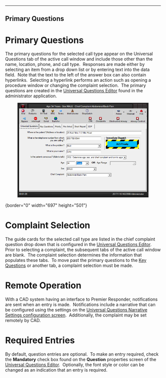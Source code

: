   -----------------------
  **Primary Questions**
  -----------------------

# Primary Questions

The primary questions for the selected call type appear on the Universal
Questions tab of the active call window and include those other than the
name, location, phone, and call type.  Responses are made either by
selecting an item from a drop down list or by entering text into the
data field.  Note that the text to the left of the answer box can also
contain hyperlinks.  Selecting a hyperlink performs an action such as
opening a procedure window or changing the complaint selection.  The
primary questions are created in the [Universal Questions
Editor](General%20Questions%20Editor.htm) found in the administrator
application.

<figure><img src=".gitbook/assets/General Questions_files/image001.png" alt=""><figcaption></figcaption></figure>{border="0" width="697"
height="501"}

# Complaint Selection

The guide cards for the selected call type are listed in the chief
complaint question drop down that is configured in the [Universal
Questions Editor](General%20Questions%20Editor.htm).  Prior to selecting
a complaint, the subsequent tabs of the active call window are blank. 
The complaint selection determines the information that populates these
tabs.  To move past the primary questions to the [Key
Questions](Vital%20Points.htm) or another tab, a complaint selection
must be made.

# Remote Operation

With a CAD system having an interface to Premier Responder,
notifications are sent when an entry is made.  Notifications include a
narrative that can be configured using the settings on the [Universal
Questions Narrative Settings configuration
screen](General%20Questions%20Narrative%20Settings.htm).  Additionally,
the complaint may be set remotely by CAD.

# Required Entries

By default, question entries are optional.  To make an entry required,
check the **Mandatory** check box found on the **Question** properties
screen of the [Universal Questions
Editor](General%20Questions%20Editor.htm).  Optionally, the font style
or color can be changed as an indication that an entry is required.
